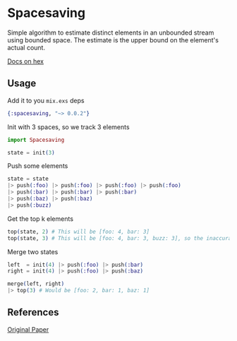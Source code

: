 # Spacesaving

Simple algorithm to estimate distinct elements in an unbounded stream using bounded space. The estimate is the upper bound on the element's actual count.

[Docs on hex](http://hexdocs.pm/spacesaving/Spacesaving.html)

## Usage

Add it to you `mix.exs` deps
```elixir
{:spacesaving, "~> 0.0.2"}
```

Init with 3 spaces, so we track 3 elements
```elixir
import Spacesaving

state = init(3)
```

Push some elements
```elixir
state = state
|> push(:foo) |> push(:foo) |> push(:foo) |> push(:foo)
|> push(:bar) |> push(:bar) |> push(:bar)
|> push(:baz) |> push(:baz)
|> push(:buzz)
```

Get the top k elements
```elixir
top(state, 2) # This will be [foo: 4, bar: 3]
top(state, 3) # This will be [foo: 4, bar: 3, buzz: 3], so the inaccuracy starts to come into play when an element is kicked out, and the estimate is the upper bound
```

Merge two states
```elixir
left  = init(4) |> push(:foo) |> push(:bar)
right = init(4) |> push(:foo) |> push(:baz)

merge(left, right)
|> top(3) # Would be [foo: 2, bar: 1, baz: 1]
```


## References
[Original Paper](https://pdfs.semanticscholar.org/3334/63a8241e809a8cb6092b0b3b82c3d323bb41.pdf)
